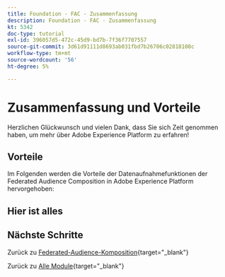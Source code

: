 ```yaml
---
title: Foundation - FAC - Zusammenfassung
description: Foundation - FAC - Zusammenfassung
kt: 5342
doc-type: tutorial
exl-id: 396057d5-472c-45d9-bd7b-7f36f7707557
source-git-commit: 3d61d91111d8693ab031fbd7b26706c02818108c
workflow-type: tm+mt
source-wordcount: '56'
ht-degree: 5%

---
```


# Zusammenfassung und Vorteile

Herzlichen Glückwunsch und vielen Dank, dass Sie sich Zeit genommen haben, um mehr über Adobe Experience Platform zu erfahren!

## Vorteile

Im Folgenden werden die Vorteile der Datenaufnahmefunktionen der Federated Audience Composition in Adobe Experience Platform hervorgehoben:

## Hier ist alles

## Nächste Schritte

Zurück zu [Federated-Audience-Komposition](./fac.md){target="_blank"}

Zurück zu [Alle Module](./../../../../overview.md){target="_blank"}
